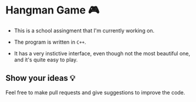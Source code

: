 # Hangman Game 🎮

* This is a school assingment that I'm currently working on.

* The program is written in `C++`.

* It has a very instictive interface, even though not the most beautiful one, and it's quite easy to play.

## Show your ideas 💡

Feel free to make pull requests and give suggestions to improve the code.